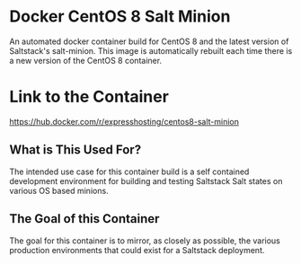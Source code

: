# Docker CentOS 8 Salt Minion
An automated docker container build for CentOS 8 and the latest version of Saltstack's salt-minion. This image is automatically rebuilt each time there is a new version of the CentOS 8 container.

# Link to the Container
https://hub.docker.com/r/expresshosting/centos8-salt-minion

## What is This Used For?
The intended use case for this container build is a self contained development environment for building and testing Saltstack Salt states on various OS based minions.

## The Goal of this Container
The goal for this container is to mirror, as closely as possible, the various production environments that could exist for a Saltstack deployment.